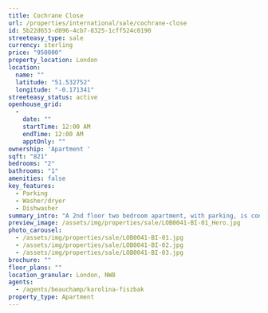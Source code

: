 ```yaml
---
title: Cochrane Close
url: /properties/international/sale/cochrane-close
id: 5b22d653-d096-4cb7-8325-1cff524c0190
streeteasy_type: sale
currency: sterling
price: "950000"
property_location: London
location:
  name: ""
  latitude: "51.532752"
  longitude: "-0.171341"
streeteasy_status: active
openhouse_grid:
  - 
    date: ""
    startTime: 12:00 AM
    endTime: 12:00 AM
    apptOnly: ""
ownership: 'Apartment '
sqft: "821"
bedrooms: "2"
bathrooms: "1"
amenities: false
key_features:
  - Parking
  - Washer/dryer
  - Dishwasher
summary_intro: "A 2nd floor two bedroom apartment, with parking, is conveniently located in St. John's Wood. There is easy access to the underground network with St. John's Wood tube station just moments away and the apartment is within easy reach of the boutique shops, bars, restaurants and cafes. Accommodation comprises an entrance hall, reception/dining room, kitchen/breakfast room, 2 bedrooms, bathroom."
preview_image: /assets/img/properties/sale/LOB0041-BI-01_Hero.jpg
photo_carousel:
  - /assets/img/properties/sale/LOB0041-BI-01.jpg
  - /assets/img/properties/sale/LOB0041-BI-02.jpg
  - /assets/img/properties/sale/LOB0041-BI-03.jpg
brochure: ""
floor_plans: ""
location_granular: London, NW8
agents:
  - /agents/beauchamp/karolina-fiszbak
property_type: Apartment
---
```

